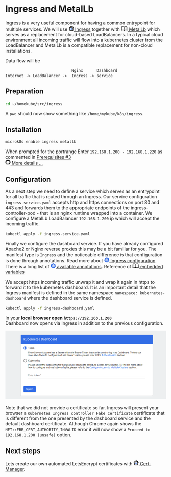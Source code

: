# Ingress and MetalLb

Ingress is a very useful component for having a common entrypoint for multiple services.
We will use [![](images/ico/color/homekube_16.png) Ingress](microk8s-addons.md#ingress)
together with [![](images/ico/book_16.png) MetalLb](https://metallb.universe.tf) 
which serves as a replacement for cloud-based LoadBalancers. In a typical cloud environment all incoming
traffic will flow into a kubernetes cluster from the LoadBalancer and MetalLb is a compatible 
replacement for non-cloud installations.

Data flow will be

```
                             Nginx      Dashboard
Internet -> LoadBalancer ->  Ingress -> service 
```

## Preparation

```bash
cd ~/homekube/src/ingress
```
A ``pwd`` should now show something like `/home/mykube/k8s/ingress`.

## Installation

```bash
microk8s enable ingress metallb
```
When prompted for the portrange Enter `192.168.1.200 - 192.168.1.220`
as commented in [Prerequisites #3](../Readme.md#prerequisites)  
[![](images/ico/github_16.png) More details ...](https://github.com/metallb/metallb)

## Configuration

As a next step we need to define a service which serves as an entrypoint for all traffic that is routed through
an Ingress. Our service configuration `ingress-service.yaml` accepts http and https connections on port 80 and 443
and forwards them to the appropriate endpoints of the ingress-controller-pod - that is an nginx runtime 
wrapped into a container. We configure a MetalLb LoadBalancer `192.168.1.200` ip which will accept the incoming
traffic. 

```bash
kubectl apply -f ingress-service.yaml
```

Finally we configure the dashboard service. If you have already configured Apache2 or Nginx reverse proxies 
this may be a bit familiar for you. The manifest type is `Ingress` and 
the noticeable difference is that configuration is done through annotations.
Read more about
[![](images/ico/color/kubernetes_16.png) Ingress configuration](https://kubernetes.io/docs/concepts/services-networking/ingress/).  
There is a long list of 
[![](images/ico/color/kubernetes_16.png) available annotations](https://kubernetes.github.io/ingress-nginx/user-guide/nginx-configuration/annotations/).
Reference of
[![](images/ico/book_16.png) embedded variables](http://nginx.org/en/docs/http/ngx_http_core_module.html#variables)

We accept https incoming traffic unwrap it and wrap it again in https to forward it to the kubernetes dashboard.
It is an important detail that the Ingress manifest is defined in the same namespace  `namespace: kubernetes-dashboard`
where the dashboard service is defined.

```bash
kubectl apply -f ingress-dashboard.yaml
```
In your **local browser open `https://192.168.1.200`**  
Dashboard now opens via Ingress in addition to the previous configuration. 

![](images/dashboard-signin.png)

Note that we did not provide a certificate so far. 
Ingress will present your browser a `Kubernetes Ingress controller Fake Certificate`
certificate that is different from the one presented by the dashboard service and 
the default dashboard certificate. Although Chrome again shows the  `NET::ERR_CERT_AUTHORITY_INVALID`
error it will now show a `Proceed to 192.168.1.200 (unsafe)` option.

## Next steps

Lets create our own automated LetsEncrypt certificates with
[![](images/ico/color/homekube_16.png) Cert-Manager](cert-manager.md). 
